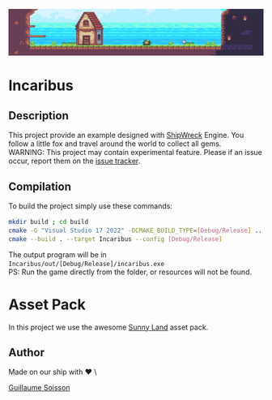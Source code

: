 <p align="center">
    <img src=".github/resources/images/Menu1.png">
</p>

# Incaribus

## Description
This project provide an example designed with [ShipWreck](https://docs.creative-rift.com/) Engine.
You follow a little fox and travel around the world to collect all gems. </br>
WARNING: This project may contain experimental feature. 
Please if an issue occur, report them on the [issue tracker](https://github.com/Creative-Rift/Incaribus/issues).

## Compilation

To build the project simply use these commands:

```bash
mkdir build ; cd build
cmake -G "Visual Studio 17 2022" -DCMAKE_BUILD_TYPE=[Debug/Release] ..
cmake --build . --target Incaribus --config [Debug/Release]
```

The output program will be in `Incaribus/out/[Debug/Release]/incaribus.exe` \
PS: Run the game directly from the folder, or resources will not be found.

# Asset Pack

In this project we use the awesome [Sunny Land](https://ansimuz.itch.io/sunny-land-pixel-game-art) asset pack.

## Author

Made on our ship with :heart: \

[Guillaume Soisson](https://github.com/Alvarwow69)
